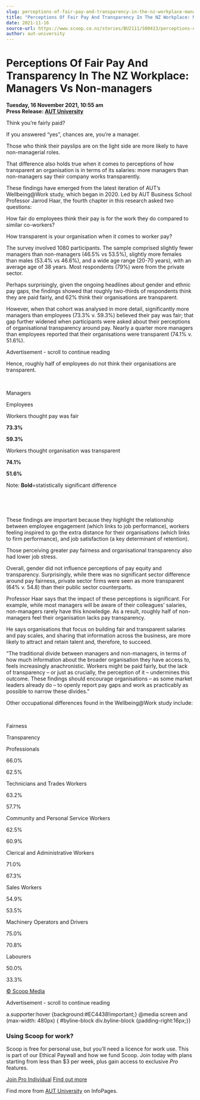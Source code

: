 ```yaml
---
slug: perceptions-of-fair-pay-and-transparency-in-the-nz-workplace-managers-vs-non-managers
title: "Perceptions Of Fair Pay And Transparency In The NZ Workplace: Managers Vs Non-managers"
date: 2021-11-16
source-url: https://www.scoop.co.nz/stories/BU2111/S00413/perceptions-of-fair-pay-and-transparency-in-the-nz-workplace-managers-vs-non-managers.htm
author: aut-university
---
```

Perceptions Of Fair Pay And Transparency In The NZ Workplace: Managers Vs Non-managers
======================================================================================

**Tuesday, 16 November 2021, 10:55 am**  
**Press Release: [AUT University](https://info.scoop.co.nz/AUT_University)**

Think you’re fairly paid?

If you answered “yes”, chances are, you’re a manager.

Those who think their payslips are on the light side are more likely to have non-managerial roles.

That difference also holds true when it comes to perceptions of how transparent an organisation is in terms of its salaries: more managers than non-managers say their company works transparently.

These findings have emerged from the latest iteration of AUT’s Wellbeing@Work study, which began in 2020. Led by AUT Business School Professor Jarrod Haar, the fourth chapter in this research asked two questions:

How fair do employees think their pay is for the work they do compared to similar co-workers?

How transparent is your organisation when it comes to worker pay?

The survey involved 1080 participants. The sample comprised slightly fewer managers than non-managers (46.5% vs 53.5%), slightly more females than males (53.4% vs 46.6%), and a wide age range (20-70 years), with an average age of 38 years. Most respondents (79%) were from the private sector.

Perhaps surprisingly, given the ongoing headlines about gender and ethnic pay gaps, the findings showed that roughly two-thirds of respondents think they are paid fairly, and 62% think their organisations are transparent.

However, when that cohort was analysed in more detail, significantly more managers than employees (73.3% v. 59.3%) believed their pay was fair; that gap further widened when participants were asked about their perceptions of organisational transparency around pay. Nearly a quarter more managers than employees reported that their organisations were transparent (74.1% v. 51.6%).

Advertisement - scroll to continue reading





Hence, roughly half of employees do not think their organisations are transparent.

 

Managers 

Employees 

Workers thought pay was fair 

**73.3%** 

**59.3%** 

Workers thought organisation was transparent 

**74.1%** 

**51.6%** 

Note: **Bold**\=statistically significant difference 

 

 

These findings are important because they highlight the relationship between employee engagement (which links to job performance), workers feeling inspired to go the extra distance for their organisations (which links to firm performance), and job satisfaction (a key determinant of retention).

Those perceiving greater pay fairness and organisational transparency also had lower job stress.

Overall, gender did not influence perceptions of pay equity and transparency. Surprisingly, while there was no significant sector difference around pay fairness, private sector firms were seen as more transparent (64% v. 54.8) than their public sector counterparts.

Professor Haar says that the impact of these perceptions is significant. For example, while most managers will be aware of their colleagues’ salaries, non-managers rarely have this knowledge. As a result, roughly half of non-managers feel their organisation lacks pay transparency.

He says organisations that focus on building fair and transparent salaries and pay scales, and sharing that information across the business, are more likely to attract and retain talent and, therefore, to succeed.

“The traditional divide between managers and non-managers, in terms of how much information about the broader organisation they have access to, feels increasingly anachronistic. Workers might be paid fairly, but the lack of transparency – or just as crucially, the perception of it – undermines this outcome. These findings should encourage organisations – as some market leaders already do – to openly report pay gaps and work as practicably as possible to narrow these divides.”

Other occupational differences found in the Wellbeing@Work study include:

 

Fairness 

Transparency 

Professionals 

66.0% 

62.5% 

Technicians and Trades Workers 

63.2% 

57.7% 

Community and Personal Service Workers 

62.5% 

60.9% 

Clerical and Administrative Workers 

71.0% 

67.3% 

Sales Workers 

54.9% 

53.5% 

Machinery Operators and Drivers 

75.0% 

70.8% 

Labourers 

50.0% 

33.3%

[© Scoop Media](http://www.scoop.co.nz/about/terms.html)  

Advertisement - scroll to continue reading



a.supporter:hover {background:#EC4438!important;} @media screen and (max-width: 480px) { #byline-block div.byline-block {padding-right:16px;}}

### Using Scoop for work?

Scoop is free for personal use, but you’ll need a licence for work use. This is part of our Ethical Paywall and how we fund Scoop. Join today with plans starting from less than $3 per week, plus gain access to exclusive _Pro_ features.  
  
[Join Pro Individual](https://pro.scoop.co.nz/Individual/?from=ProIn24) [Find out more](https://pro.scoop.co.nz/using-scoop-for-work/?from=ProIn24)

Find more from [AUT University](https://info.scoop.co.nz/AUT_University) on InfoPages.